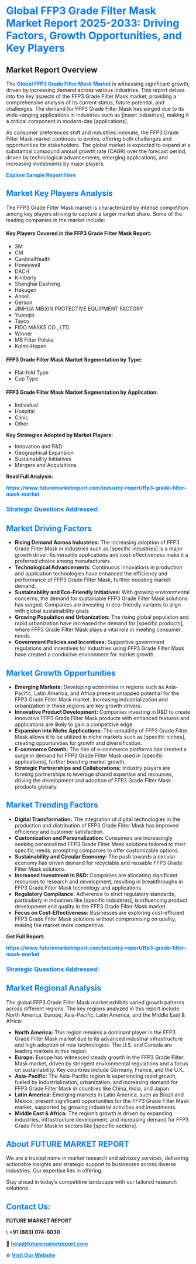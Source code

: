 <h1 style="color: #007BFF;">Global FFP3 Grade Filter Mask Market Report 2025-2033: Driving Factors, Growth Opportunities, and Key Players</h1>

<section id="overview">
<h2>Market Report Overview</h2>
<p>The <a href="https://www.futuremarketreport.com/industry-report/ffp3-grade-filter-mask-market" style="color: #007BFF; text-decoration: none;"><strong>Global FFP3 Grade Filter Mask Market</strong></a> is witnessing significant growth, driven by increasing demand across various industries. This report delves into the key aspects of the FFP3 Grade Filter Mask market, providing a comprehensive analysis of its current status, future potential, and challenges. The demand for FFP3 Grade Filter Mask has surged due to its wide-ranging applications in industries such as [insert industries], making it a critical component in modern-day [applications].</p>
<p>As consumer preferences shift and industries innovate, the FFP3 Grade Filter Mask market continues to evolve, offering both challenges and opportunities for stakeholders. The global market is expected to expand at a substantial compound annual growth rate (CAGR) over the forecast period, driven by technological advancements, emerging applications, and increasing investments by major players.</p>
</section>

<section id="overview">
<p><a href="https://www.futuremarketreport.com/request-sample/reportId=64424" style="color: #007BFF; text-decoration: none;"><strong>Explore Sample Report Here</strong></a></p>
</section>

<section id="key-players">
<h2 style="color: #007BFF;">Market Key Players Analysis</h2>
<p>The FFP3 Grade Filter Mask market is characterized by intense competition among key players striving to capture a larger market share. Some of the leading companies in the market include:</p>
<h4>Key Players Covered in the FFP3 Grade Filter Mask Report:</h4>
<ul><li>3M</li><li>CM</li><li>CardinalHealth</li><li>Honeywell</li><li>DACH</li><li>Kimberly</li><li>Shanghai Dasheng</li><li>Hakugen</li><li>Ansell</li><li>Gerson</li><li>JINHUA MEIXIN PROTECTIVE EQUIPMENT FACTORY</li><li>Yuanqin</li><li>Tayco</li><li>FIDO MASKS CO., LTD.</li><li>Winner</li><li>MB Filter Polska</li><li>Kolmi-Hopen</li></ul>
<h4>FFP3 Grade Filter Mask Market Segmentation by Type:</h4>
<ul><li>Flat-fold Type</li><li>Cup Type</li></ul>

<h4>FFP3 Grade Filter Mask Market Segmentation by Application:</h4>
<ul><li>Individual</li><li>Hospital</li><li>Clinic</li><li>Other</li></ul>
<p><strong>Key Strategies Adopted by Market Players:</strong></p>
<ul>
<li>Innovation and R&D</li>
<li>Geographical Expansion</li>
<li>Sustainability Initiatives</li>
<li>Mergers and Acquisitions</li>
</ul>
</section>

<section>
<p><strong>Read Full Analysis: </strong></p><a href="https://www.futuremarketreport.com/industry-report/ffp3-grade-filter-mask-market" style="color: #007BFF; text-decoration: none;"><strong>https://www.futuremarketreport.com/industry-report/ffp3-grade-filter-mask-market</strong></a>
<h3 style="color: #007BFF;">Strategic Questions Addressed:</h3>
</section>

<section id="driving-factors">
<h2 style="color: #007BFF;">Market Driving Factors</h2>
<ul>
<li><strong>Rising Demand Across Industries:</strong> The increasing adoption of FFP3 Grade Filter Mask in industries such as [specific industries] is a major growth driver. Its versatile applications and cost-effectiveness make it a preferred choice among manufacturers.</li>
<li><strong>Technological Advancements:</strong> Continuous innovations in production and application technologies have enhanced the efficiency and performance of FFP3 Grade Filter Mask, further boosting market demand.</li>
<li><strong>Sustainability and Eco-Friendly Initiatives:</strong> With growing environmental concerns, the demand for sustainable FFP3 Grade Filter Mask solutions has surged. Companies are investing in eco-friendly variants to align with global sustainability goals.</li>
<li><strong>Growing Population and Urbanization:</strong> The rising global population and rapid urbanization have increased the demand for [specific products], where FFP3 Grade Filter Mask plays a vital role in meeting consumer needs.</li>
<li><strong>Government Policies and Incentives:</strong> Supportive government regulations and incentives for industries using FFP3 Grade Filter Mask have created a conducive environment for market growth.</li>
</ul>
</section>

<section id="growth-opportunities">
<h2 style="color: #007BFF;">Market Growth Opportunities</h2>
<ul>
<li><strong>Emerging Markets:</strong> Developing economies in regions such as Asia-Pacific, Latin America, and Africa present untapped potential for the FFP3 Grade Filter Mask market. Increasing industrialization and urbanization in these regions are key growth drivers.</li>
<li><strong>Innovative Product Development:</strong> Companies investing in R&D to create innovative FFP3 Grade Filter Mask products with enhanced features and applications are likely to gain a competitive edge.</li>
<li><strong>Expansion into Niche Applications:</strong> The versatility of FFP3 Grade Filter Mask allows it to be utilized in niche markets such as [specific niches], creating opportunities for growth and diversification.</li>
<li><strong>E-commerce Growth:</strong> The rise of e-commerce platforms has created a surge in demand for FFP3 Grade Filter Mask used in [specific applications], further boosting market growth.</li>
<li><strong>Strategic Partnerships and Collaborations:</strong> Industry players are forming partnerships to leverage shared expertise and resources, driving the development and adoption of FFP3 Grade Filter Mask products globally.</li>
</ul>
</section>

<section id="trending-factors">
<h2 style="color: #007BFF;">Market Trending Factors</h2>
<ul>
<li><strong>Digital Transformation:</strong> The integration of digital technologies in the production and distribution of FFP3 Grade Filter Mask has improved efficiency and customer satisfaction.</li>
<li><strong>Customization and Personalization:</strong> Consumers are increasingly seeking personalized FFP3 Grade Filter Mask solutions tailored to their specific needs, prompting companies to offer customizable options.</li>
<li><strong>Sustainability and Circular Economy:</strong> The push towards a circular economy has driven demand for recyclable and reusable FFP3 Grade Filter Mask solutions.</li>
<li><strong>Increased Investment in R&D:</strong> Companies are allocating significant resources to research and development, resulting in breakthroughs in FFP3 Grade Filter Mask technology and applications.</li>
<li><strong>Regulatory Compliance:</strong> Adherence to strict regulatory standards, particularly in industries like [specific industries], is influencing product development and quality in the FFP3 Grade Filter Mask market.</li>
<li><strong>Focus on Cost-Effectiveness:</strong> Businesses are exploring cost-efficient FFP3 Grade Filter Mask solutions without compromising on quality, making the market more competitive.</li>
</ul>
</section>

<section>
<p><strong>Get Full Report: </strong></p><a href="https://www.futuremarketreport.com/industry-report/ffp3-grade-filter-mask-market" style="color: #007BFF; text-decoration: none;"><strong>https://www.futuremarketreport.com/industry-report/ffp3-grade-filter-mask-market</strong></a>
<h3 style="color: #007BFF;">Strategic Questions Addressed:</h3>
</section>


<section id="regional-analysis">
<h2 style="color: #007BFF;">Market Regional Analysis</h2>
<p>The global FFP3 Grade Filter Mask market exhibits varied growth patterns across different regions. The key regions analyzed in this report include North America, Europe, Asia-Pacific, Latin America, and the Middle East & Africa:</p>
<ul>
<li><strong>North America:</strong> This region remains a dominant player in the FFP3 Grade Filter Mask market due to its advanced industrial infrastructure and high adoption of new technologies. The U.S. and Canada are leading markets in this region.</li>
<li><strong>Europe:</strong> Europe has witnessed steady growth in the FFP3 Grade Filter Mask market, driven by stringent environmental regulations and a focus on sustainability. Key countries include Germany, France, and the U.K.</li>
<li><strong>Asia-Pacific:</strong> The Asia-Pacific region is experiencing rapid growth, fueled by industrialization, urbanization, and increasing demand for FFP3 Grade Filter Mask in countries like China, India, and Japan.</li>
<li><strong>Latin America:</strong> Emerging markets in Latin America, such as Brazil and Mexico, present significant opportunities for the FFP3 Grade Filter Mask market, supported by growing industrial activities and investments.</li>
<li><strong>Middle East & Africa:</strong> The region’s growth is driven by expanding industries, infrastructure development, and increasing demand for FFP3 Grade Filter Mask in sectors like [specific sectors].</li>
</ul>
</section>

<footer>
<h2 style="color: #007BFF;">About FUTURE MARKET REPORT</h2>
<p>We are a trusted name in market research and advisory services, delivering actionable insights and strategic support to businesses across diverse industries. Our expertise lies in offering:</p>

<p>Stay ahead in today’s competitive landscape with our tailored research solutions.</p>

<h2 style="color: #007BFF;">Contact Us:</h2>
<p><strong>FUTURE MARKET REPORT</strong></p>
<p>📞 <strong>+91 (883) 074-8030</strong></p>
<p>📧 <strong><a href="mailto:help@futuremarketreport.com" style="color: #007BFF;">help@futuremarketreport.com</a></strong></p>
<p>🌐 <strong><a href="https://www.futuremarketreport.com/" style="color: #007BFF;">Visit Our Website</a></strong></p>
</footer>